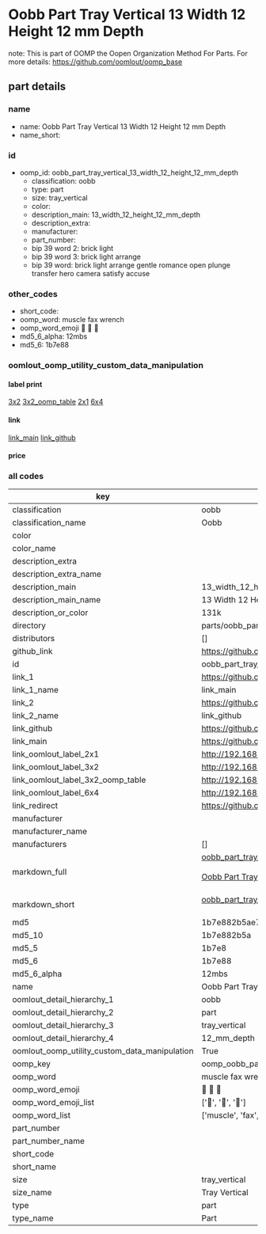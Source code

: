 # Oobb Part Tray Vertical 13 Width 12 Height 12 mm Depth  

note: This is part of OOMP the Oopen Organization Method For Parts. For more details: https://github.com/oomlout/oomp_base

##  part details
  







### name
* name: Oobb Part Tray Vertical 13 Width 12 Height 12 mm Depth
* name_short: 
### id
* oomp_id: oobb_part_tray_vertical_13_width_12_height_12_mm_depth
  * classification: oobb
  * type: part
  * size: tray_vertical
  * color: 
  * description_main: 13_width_12_height_12_mm_depth
  * description_extra: 
  * manufacturer: 
  * part_number: 
  * bip 39 word 2: brick light
  * bip 39 word 3: brick light arrange
  * bip 39 word: brick light arrange gentle romance open plunge transfer hero camera satisfy accuse

### other_codes
* short_code: 
* oomp_word: muscle fax wrench
* oomp_word_emoji :muscle: :fax: :wrench:
* md5_6_alpha: 12mbs
* md5_6: 1b7e88






### oomlout_oomp_utility_custom_data_manipulation
#### label print
[3x2](http://192.168.1.245:1112/?label=oomp%2012mbs)
[3x2_oomp_table](http://192.168.1.108:1112/?label=oomp%2012mbs)
[2x1](http://192.168.1.242:1112/?label=oomp%2012mbs)
[6x4](http://192.168.1.55:1112/?label=oomp%2012mbs)    

#### link

[link_main](https://github.com/oomlout/oomlout_oomp_version_1_messy/tree/main/parts/oobb_part_tray_vertical_13_width_12_height_12_mm_depth) [link_github](https://github.com/oomlout/oomlout_oomp_version_1_messy/tree/main/parts/oobb_part_tray_vertical_13_width_12_height_12_mm_depth)                             

#### price







### all codes 
| key | value |  
| --- | --- |  
| classification | oobb |  
| classification_name | Oobb |  
| color |  |  
| color_name |  |  
| description_extra |  |  
| description_extra_name |  |  
| description_main | 13_width_12_height_12_mm_depth |  
| description_main_name | 13 Width 12 Height 12 mm Depth |  
| description_or_color | 131k |  
| directory | parts/oobb_part_tray_vertical_13_width_12_height_12_mm_depth |  
| distributors | [] |  
| github_link | https://github.com/oomlout/oomlout_oomp_part_src/tree/main/parts/oobb_part_tray_vertical_13_width_12_height_12_mm_depth |  
| id | oobb_part_tray_vertical_13_width_12_height_12_mm_depth |  
| link_1 | https://github.com/oomlout/oomlout_oomp_version_1_messy/tree/main/parts/oobb_part_tray_vertical_13_width_12_height_12_mm_depth |  
| link_1_name | link_main |  
| link_2 | https://github.com/oomlout/oomlout_oomp_version_1_messy/tree/main/parts/oobb_part_tray_vertical_13_width_12_height_12_mm_depth |  
| link_2_name | link_github |  
| link_github | https://github.com/oomlout/oomlout_oomp_version_1_messy/tree/main/parts/oobb_part_tray_vertical_13_width_12_height_12_mm_depth |  
| link_main | https://github.com/oomlout/oomlout_oomp_version_1_messy/tree/main/parts/oobb_part_tray_vertical_13_width_12_height_12_mm_depth |  
| link_oomlout_label_2x1 | http://192.168.1.242:1112/?label=oomp%2012mbs |  
| link_oomlout_label_3x2 | http://192.168.1.245:1112/?label=oomp%2012mbs |  
| link_oomlout_label_3x2_oomp_table | http://192.168.1.108:1112/?label=oomp%2012mbs |  
| link_oomlout_label_6x4 | http://192.168.1.55:1112/?label=oomp%2012mbs |  
| link_redirect | https://github.com/oomlout/oomlout_oomp_version_1_messy/tree/main/parts/oobb_part_tray_vertical_13_width_12_height_12_mm_depth |  
| manufacturer |  |  
| manufacturer_name |  |  
| manufacturers | [] |  
| markdown_full | [oobb_part_tray_vertical_13_width_12_height_12_mm_depth](none)<br>[](none)<br>[Oobb Part Tray Vertical 13 Width 12 Height 12 Mm Depth](none)<br><br> |  
| markdown_short | [oobb_part_tray_vertical_13_width_12_height_12_mm_depth](none)<br><br> |  
| md5 | 1b7e882b5ae734de6cddc61218a060dd |  
| md5_10 | 1b7e882b5a |  
| md5_5 | 1b7e8 |  
| md5_6 | 1b7e88 |  
| md5_6_alpha | 12mbs |  
| name | Oobb Part Tray Vertical 13 Width 12 Height 12 mm Depth |  
| oomlout_detail_hierarchy_1 | oobb |  
| oomlout_detail_hierarchy_2 | part |  
| oomlout_detail_hierarchy_3 | tray_vertical |  
| oomlout_detail_hierarchy_4 | 12_mm_depth |  
| oomlout_oomp_utility_custom_data_manipulation | True |  
| oomp_key | oomp_oobb_part_tray_vertical_13_width_12_height_12_mm_depth |  
| oomp_word | muscle fax wrench |  
| oomp_word_emoji | :muscle: :fax: :wrench: |  
| oomp_word_emoji_list | [':muscle:', ':fax:', ':wrench:'] |  
| oomp_word_list | ['muscle', 'fax', 'wrench'] |  
| part_number |  |  
| part_number_name |  |  
| short_code |  |  
| short_name |  |  
| size | tray_vertical |  
| size_name | Tray Vertical |  
| type | part |  
| type_name | Part |  
